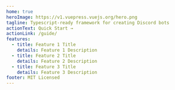 ```yaml
---
home: true
heroImage: https://v1.vuepress.vuejs.org/hero.png
tagline: Typescript-ready framework for creating Discord bots
actionText: Quick Start →
actionLink: /guide/
features:
  - title: Feature 1 Title
    details: Feature 1 Description
  - title: Feature 2 Title
    details: Feature 2 Description
  - title: Feature 3 Title
    details: Feature 3 Description
footer: MIT Licensed
---
```

